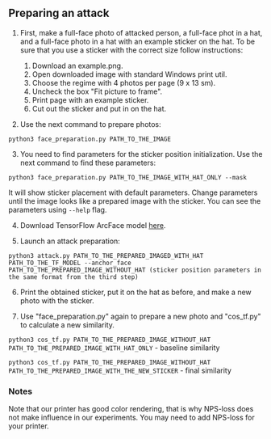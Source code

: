 ## Preparing an attack

1. First, make a full-face photo of attacked person, a full-face phot in a hat, and a 
full-face photo in a hat with an example sticker on the hat. To be sure that you use a
sticker with the correct size follow instructions:
    1. Download an example.png.
    2. Open downloaded image with standard Windows print util.
    3. Choose the regime with 4 photos per page (9 x 13 sm).
    4. Uncheck the box "Fit picture to frame".
    5. Print page with an example sticker.
    6. Cut out the sticker and put in on the hat.
    
2. Use the next command to prepare photos:

`python3 face_preparation.py PATH_TO_THE_IMAGE`

3. You need to find parameters for the sticker position initialization. Use the next 
command to find these parameters:

`python3 face_preparation.py PATH_TO_THE_IMAGE_WITH_HAT_ONLY --mask`

It will show sticker placement with default parameters. Change parameters until the 
image looks like a prepared image with the sticker. You can see the parameters using `--help`
flag.

4. Download TensorFlow ArcFace model 
[here](https://drive.google.com/file/d/1fb70KgMRSmaEUF5cJ67BCD_DmTPCR5uJ/view?usp=sharing).

5. Launch an attack preparation:

`python3 attack.py PATH_TO_THE_PREPARED_IMAGED_WITH_HAT PATH_TO_THE_TF_MODEL --anchor_face 
PATH_TO_THE_PREPARED_IMAGE_WITHOUT_HAT (sticker position parameters in the same format from
the third step)`

6. Print the obtained sticker, put it on the hat as before, and make a new photo with the sticker.

7. Use "face_preparation.py" again to prepare a new photo and "cos_tf.py" to calculate a new similarity.

`python3 cos_tf.py PATH_TO_THE_PREPARED_IMAGE_WITHOUT_HAT PATH_TO_THE_PREPARED_IMAGE_WITH_HAT_ONLY` - baseline similarity


`python3 cos_tf.py PATH_TO_THE_PREPARED_IMAGE_WITHOUT_HAT PATH_TO_THE_PREPARED_IMAGE_WITH_THE_NEW_STICKER` - final similarity

### Notes

Note that our printer has good color rendering, that is why NPS-loss does not make influence in our experiments.
You may need to add NPS-loss for your printer.
